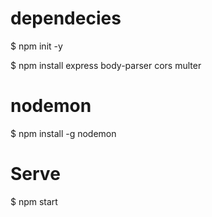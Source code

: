 
# dependecies
$ npm init -y

$ npm install express body-parser cors multer

# nodemon
$ npm install -g nodemon

# Serve
$ npm start
